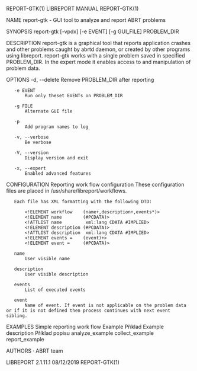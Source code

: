 REPORT-GTK(1)                                                                                  LIBREPORT MANUAL                                                                                 REPORT-GTK(1)



NAME
       report-gtk - GUI tool to analyze and report ABRT problems

SYNOPSIS
       report-gtk [-vpdx] [-e EVENT] [-g GUI_FILE] PROBLEM_DIR

DESCRIPTION
       report-gtk is a graphical tool that reports application crashes and other problems caught by abrtd daemon, or created by other programs using libreport. report-gtk works with a single problem saved
       in specified PROBLEM_DIR. In the expert mode it enables access to and manipulation of problem data.

OPTIONS
       -d, --delete
           Remove PROBLEM_DIR after reporting

       -e EVENT
           Run only theset EVENTs on PROBLEM_DIR

       -g FILE
           Alternate GUI file

       -p
           Add program names to log

       -v, --verbose
           Be verbose

       -V, --version
           Display version and exit

       -x, --expert
           Enabled advanced features

CONFIGURATION
   Reporting work flow configuration
       These configuration files are placed in /usr/share/libreport/workflows.

       Each file has XML formatting with the following DTD:

           <!ELEMENT workflow    (name+,description+,events*)>
           <!ELEMENT name        (#PCDATA)>
           <!ATTLIST name         xml:lang CDATA #IMPLIED>
           <!ELEMENT description (#PCDATA)>
           <!ATTLIST description  xml:lang CDATA #IMPLIED>
           <!ELEMENT events =    (event)+>
           <!ELEMENT event =     (#PCDATA)>

       name
           User visible name

       description
           User visible description

       events
           List of executed events

       event
           Name of event. If event is not applicable on the problem data or if it is not defined then process continues with next event sibling.

EXAMPLES
   Simple reporting work flow
           <workflow>
             <name xml:lang="en">Example</name>
             <name xml:lang="cs">Příklad</name>
             <description xml:lang="en">Example description</description>
             <description xml:lang="cs">Příklad popisu</description>
             <evetns>
                <event>analyze_example</event>
                <event>collect_example</event>
                <event>report_example</event>
             </events>
           </workflow>

AUTHORS
       ·   ABRT team



LIBREPORT 2.1.11.1                                                                                08/12/2019                                                                                    REPORT-GTK(1)
